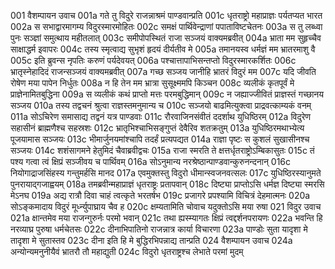 001	वैशम्पायन उवाच
001a	गते तु विदुरे राजन्नाश्रमं पाण्डवान्प्रति
001c	धृतराष्ट्रो महाप्राज्ञः पर्यतप्यत भारत
002a	स सभाद्वारमागम्य विदुरस्मारमोहितः
002c	समक्षं पार्थिवेन्द्राणां पपाताविष्टचेतनः
003a	स तु लब्ध्वा पुनः सञ्ज्ञां समुत्थाय महीतलात्
003c	समीपोपस्थितं राजा सञ्जयं वाक्यमब्रवीत्
004a	भ्राता मम सुहृच्चैव साक्षाद्धर्म इवापरः
004c	तस्य स्मृत्वाद्य सुभृशं हृदयं दीर्यतीव मे
005a	तमानयस्व धर्मज्ञं मम भ्रातरमाशु वै
005c	इति ब्रुवन्स नृपतिः करुणं पर्यदेवयत्
006a	पश्चात्तापाभिसन्तप्तो विदुरस्मारकर्शितः
006c	भ्रातृस्नेहादिदं राजन्सञ्जयं वाक्यमब्रवीत्
007a	गच्छ सञ्जय जानीहि भ्रातरं विदुरं मम
007c	यदि जीवति रोषेण मया पापेन निर्धुतः
008a	न हि तेन मम भ्रात्रा सुसूक्ष्ममपि किञ्चन
008c	व्यलीकं कृतपूर्वं मे प्राज्ञेनामितबुद्धिना
009a	स व्यलीकं कथं प्राप्तो मत्तः परमबुद्धिमान्
009c	न जह्याज्जीवितं प्राज्ञस्तं गच्छानय सञ्जय
010a	तस्य तद्वचनं श्रुत्वा राज्ञस्तमनुमान्य च
010c	सञ्जयो बाढमित्युक्त्वा प्राद्रवत्काम्यकं वनम्
011a	सोऽचिरेण समासाद्य तद्वनं यत्र पाण्डवाः
011c	रौरवाजिनसंवीतं ददर्शाथ युधिष्ठिरम्
012a	विदुरेण सहासीनं ब्राह्मणैश्च सहस्रशः
012c	भ्रातृभिश्चाभिसङ्गुप्तं देवैरिव शतक्रतुम्
013a	युधिष्ठिरमथाभ्येत्य पूजयामास सञ्जयः
013c	भीमार्जुनयमांश्चापि तदर्हं प्रत्यपद्यत
014a	राज्ञा पृष्टः स कुशलं सुखासीनश्च सञ्जयः
014c	शशंसागमने हेतुमिदं चैवाब्रवीद्वचः
015a	राजा स्मरति ते क्षत्तर्धृतराष्ट्रोऽम्बिकासुतः
015c	तं पश्य गत्वा त्वं क्षिप्रं सञ्जीवय च पार्थिवम्
016a	सोऽनुमान्य नरश्रेष्ठान्पाण्डवान्कुरुनन्दनान्
016c	नियोगाद्राजसिंहस्य गन्तुमर्हसि मानद
017a	एवमुक्तस्तु विदुरो धीमान्स्वजनवत्सलः
017c	युधिष्ठिरस्यानुमते पुनरायाद्गजाह्वयम्
018a	तमब्रवीन्महाप्राज्ञं धृतराष्ट्रः प्रतापवान्
018c	दिष्ट्या प्राप्तोऽसि धर्मज्ञ दिष्ट्या स्मरसि मेऽनघ
019a	अद्य रात्रौ दिवा चाहं त्वत्कृते भरतर्षभ
019c	प्रजागरे प्रपश्यामि विचित्रं देहमात्मनः
020a	सोऽङ्कमादाय विदुरं मूर्ध्न्युपाघ्राय चैव ह
020c	क्षम्यतामिति चोवाच यदुक्तोऽसि मया रुषा
021	विदुर उवाच
021a	क्षान्तमेव मया राजन्गुरुर्नः परमो भवान्
021c	तथा ह्यस्म्यागतः क्षिप्रं त्वद्दर्शनपरायणः
022a	भवन्ति हि नरव्याघ्र पुरुषा धर्मचेतसः
022c	दीनाभिपातिनो राजन्नात्र कार्या विचारणा
023a	पाण्डोः सुता यादृशा मे तादृशा मे सुतास्तव
023c	दीना इति हि मे बुद्धिरभिपन्नाद्य तान्प्रति
024	वैशम्पायन उवाच
024a	अन्योन्यमनुनीयैवं भ्रातरौ तौ महाद्युती
024c	विदुरो धृतराष्ट्रश्च लेभाते परमां मुदम्
